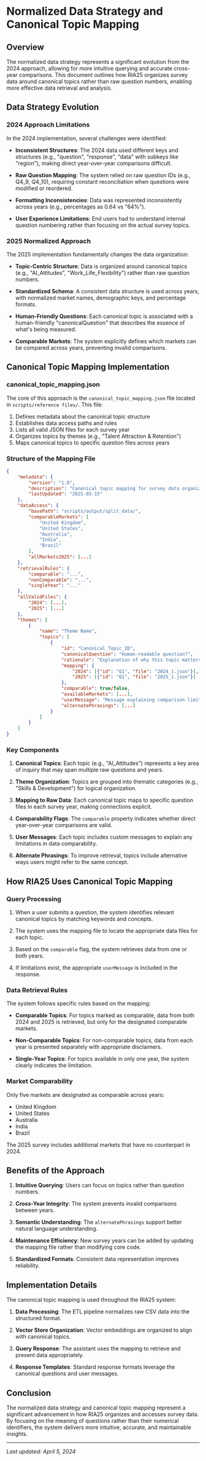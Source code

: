 # Normalized Data Strategy and Canonical Topic Mapping

## Overview

The normalized data strategy represents a significant evolution from the 2024 approach, allowing for more intuitive querying and accurate cross-year comparisons. This document outlines how RIA25 organizes survey data around canonical topics rather than raw question numbers, enabling more effective data retrieval and analysis.

## Data Strategy Evolution

### 2024 Approach Limitations

In the 2024 implementation, several challenges were identified:

- **Inconsistent Structures**: The 2024 data used different keys and structures (e.g., "question", "response", "data" with subkeys like "region"), making direct year-over-year comparisons difficult.

- **Raw Question Mapping**: The system relied on raw question IDs (e.g., Q4_9, Q4_10), requiring constant reconciliation when questions were modified or reordered.

- **Formatting Inconsistencies**: Data was represented inconsistently across years (e.g., percentages as 0.64 vs "64%").

- **User Experience Limitations**: End users had to understand internal question numbering rather than focusing on the actual survey topics.

### 2025 Normalized Approach

The 2025 implementation fundamentally changes the data organization:

- **Topic-Centric Structure**: Data is organized around canonical topics (e.g., "AI_Attitudes", "Work_Life_Flexibility") rather than raw question numbers.

- **Standardized Schema**: A consistent data structure is used across years, with normalized market names, demographic keys, and percentage formats.

- **Human-Friendly Questions**: Each canonical topic is associated with a human-friendly "canonicalQuestion" that describes the essence of what's being measured.

- **Comparable Markets**: The system explicitly defines which markets can be compared across years, preventing invalid comparisons.

## Canonical Topic Mapping Implementation

### canonical_topic_mapping.json

The core of this approach is the `canonical_topic_mapping.json` file located in `scripts/reference files/`. This file:

1. Defines metadata about the canonical topic structure
2. Establishes data access paths and rules
3. Lists all valid JSON files for each survey year
4. Organizes topics by themes (e.g., "Talent Attraction & Retention")
5. Maps canonical topics to specific question files across years

### Structure of the Mapping File

```json
{
    "metadata": {
        "version": "1.0",
        "description": "Canonical topic mapping for survey data organized by themes and topics",
        "lastUpdated": "2025-03-15"
    },
    "dataAccess": {
        "basePath": "scripts/output/split_data/",
        "comparableMarkets": [
            "United Kingdom",
            "United States",
            "Australia",
            "India",
            "Brazil"
        ],
        "allMarkets2025": [...]
    },
    "retrievalRules": {
        "comparable": "...",
        "nonComparable": "...",
        "singleYear": "..."
    },
    "allValidFiles": {
        "2024": [...],
        "2025": [...]
    },
    "themes": [
        {
            "name": "Theme Name",
            "topics": [
                {
                    "id": "Canonical_Topic_ID",
                    "canonicalQuestion": "Human-readable question?",
                    "rationale": "Explanation of why this topic matters",
                    "mapping": {
                        "2024": [{"id": "Q1", "file": "2024_1.json"}],
                        "2025": [{"id": "Q1", "file": "2025_1.json"}]
                    },
                    "comparable": true/false,
                    "availableMarkets": [...],
                    "userMessage": "Message explaining comparison limitations",
                    "alternatePhrasings": [...]
                }
            ]
        }
    ]
}
```

### Key Components

1. **Canonical Topics**: Each topic (e.g., "AI_Attitudes") represents a key area of inquiry that may span multiple raw questions and years.

2. **Theme Organization**: Topics are grouped into thematic categories (e.g., "Skills & Development") for logical organization.

3. **Mapping to Raw Data**: Each canonical topic maps to specific question files in each survey year, making connections explicit.

4. **Comparability Flags**: The `comparable` property indicates whether direct year-over-year comparisons are valid.

5. **User Messages**: Each topic includes custom messages to explain any limitations in data comparability.

6. **Alternate Phrasings**: To improve retrieval, topics include alternative ways users might refer to the same concept.

## How RIA25 Uses Canonical Topic Mapping

### Query Processing

1. When a user submits a question, the system identifies relevant canonical topics by matching keywords and concepts.

2. The system uses the mapping file to locate the appropriate data files for each topic.

3. Based on the `comparable` flag, the system retrieves data from one or both years.

4. If limitations exist, the appropriate `userMessage` is included in the response.

### Data Retrieval Rules

The system follows specific rules based on the mapping:

- **Comparable Topics**: For topics marked as comparable, data from both 2024 and 2025 is retrieved, but only for the designated comparable markets.

- **Non-Comparable Topics**: For non-comparable topics, data from each year is presented separately with appropriate disclaimers.

- **Single-Year Topics**: For topics available in only one year, the system clearly indicates the limitation.

### Market Comparability

Only five markets are designated as comparable across years:

- United Kingdom
- United States
- Australia
- India
- Brazil

The 2025 survey includes additional markets that have no counterpart in 2024.

## Benefits of the Approach

1. **Intuitive Querying**: Users can focus on topics rather than question numbers.

2. **Cross-Year Integrity**: The system prevents invalid comparisons between years.

3. **Semantic Understanding**: The `alternatePhrasings` support better natural language understanding.

4. **Maintenance Efficiency**: New survey years can be added by updating the mapping file rather than modifying core code.

5. **Standardized Formats**: Consistent data representation improves reliability.

## Implementation Details

The canonical topic mapping is used throughout the RIA25 system:

1. **Data Processing**: The ETL pipeline normalizes raw CSV data into the structured format.

2. **Vector Store Organization**: Vector embeddings are organized to align with canonical topics.

3. **Query Response**: The assistant uses the mapping to retrieve and present data appropriately.

4. **Response Templates**: Standard response formats leverage the canonical questions and user messages.

## Conclusion

The normalized data strategy and canonical topic mapping represent a significant advancement in how RIA25 organizes and accesses survey data. By focusing on the meaning of questions rather than their numerical identifiers, the system delivers more intuitive, accurate, and maintainable insights.

---

_Last updated: April 5, 2024_
